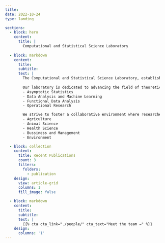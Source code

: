 ```yaml
---
title:
date: 2022-10-24
type: landing

sections:
  - block: hero
    content:
      title: |
        Computational and Statistical Science Laboratory
   
  - block: markdown
    content:
      title:
      subtitle:
      text: |
        The Computational and Statistical Science Laboratory, established in 2024, is a research group focused on research, teaching, and practical applications in computational                   statistical science. The center is currently located at the Faculty of Science and Technology, Rajamangala University of Technology Suvarnabhumi, Ayutthaya-Hantra Campus
    
        Our laboratory is dedicated to advancing the field of theoretical and applied statistics through cutting-edge research and practical applications. We focus on:
        - Asymptotic Statistics
        - Data Analysis and Machine Learning
        - Functional Data Analysis
        - Operational Research

        We strive to foster a collaborative environment where researchers and students can innovate and excel in their respective areas of expertise, including:
        - Agriculture
        - Animal Science
        - Health Science
        - Bussiness and Management
        - Environment

  - block: collection
    content:
      title: Recent Publications
      count: 3
      filters:
        folders:
          - publication
    design:
      view: article-grid
      columns: 1
      fill_image: false

  - block: markdown
    content:
      title:
      subtitle:
      text: |
        {{% cta cta_link="./people/" cta_text="Meet the team →" %}}
    design:
      columns: '1'
---
```

